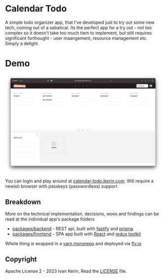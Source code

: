 # Calendar Todo

A simple todo organizer app, that I've developed just to try out some new tech, coming out of a sabatical.
Its the perfect app for a try out - not too complex so it doesn't take too much tiem to implement, but still requires significant forthought - user maangement, resource management etc. Simply a delight.

# Demo

[![Screenshot](/screenshot.png)](https://calendar-todo.ikerin.com)

You can login and play around at [calendar-todo.ikerin.com](https://calendar-todo.ikerin.com). Will require a newish browser with passkeys (passwordless) support.

## Breakdown

More on the technical implementation, decisions, woes and findings can be read at the individual app's package folders

- [packages/backend](/backend) - REST api, built with [fastify](https://fastify.dev) and [prisma](https://prisma.io)
- [packages/frontend](/frontend) - SPA app built with [React](https://react.dev) and [redux toolkit](https://redux-toolkit.js.org)

Whole thing is wrapped in a [yarn monorepo](https://yarnpkg.com/features/workspaces) and deployed via [fly.io](https://fly.io)

## Copyright

Apache License 2 - 2023 Ivan Kerin, Read the [LICENSE](./LICENSE) file.
